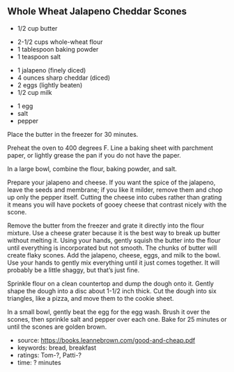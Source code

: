 Whole Wheat Jalapeno Cheddar Scones
-----------------------------------

- 1/2 cup butter
<!-- -->
- 2-1/2 cups whole-wheat flour
- 1 tablespoon baking powder
- 1 teaspoon salt
<!-- -->
- 1 jalapeno (finely diced)
- 4 ounces sharp cheddar (diced)
- 2 eggs (lightly beaten)
- 1/2 cup milk
<!-- -->
- 1 egg
- salt
- pepper

Place the butter in the freezer for 30 minutes.

Preheat the oven to 400 degrees F.  Line a baking sheet with parchment
paper, or lightly grease the pan if you do not have the paper.

In a large bowl, combine the flour, baking powder, and salt.

Prepare your jalapeno and cheese.  If you want the spice of the
jalapeno, leave the seeds and membrane; if you like it milder, remove
them and chop up only the pepper itself.  Cutting the cheese into
cubes rather than grating it means you will have pockets of gooey
cheese that contrast nicely with the scone.

Remove the butter from the freezer and grate it directly into the
flour mixture.  Use a cheese grater because it is the best way to
break up butter without melting it.  Using your hands, gently squish
the butter into the flour until everything is incorporated but not
smooth.  The chunks of butter will create flaky scones.  Add the
jalapeno, cheese, eggs, and milk to the bowl.  Use your hands to
gently mix everything until it just comes together.  It will probably
be a little shaggy, but that’s just fine.

Sprinkle flour on a clean countertop and dump the dough onto it.
Gently shape the dough into a disc about 1-1/2 inch thick.  Cut the
dough into six triangles, like a pizza, and move them to the cookie
sheet.

In a small bowl, gently beat the egg for the egg wash.  Brush it over
the scones, then sprinkle salt and pepper over each one.  Bake for 25
minutes or until the scones are golden brown.

- source: https://books.leannebrown.com/good-and-cheap.pdf
- keywords: bread, breakfast
- ratings: Tom-?, Patti-?
- time: ? minutes
